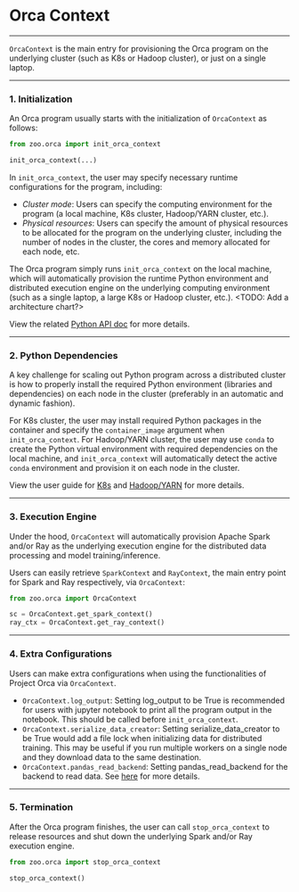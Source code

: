 # Orca Context

---

`OrcaContext` is the main entry for provisioning the Orca program on the underlying cluster (such as K8s or Hadoop cluster), or just on a single laptop.

---
### **1. Initialization**

An Orca program usually starts with the initialization of `OrcaContext` as follows:

```python
from zoo.orca import init_orca_context

init_orca_context(...)
```

In `init_orca_context`, the user may specify necessary runtime configurations for the program, including:

- *Cluster mode*: Users can specify the computing environment for the program (a local machine, K8s cluster, Hadoop/YARN cluster, etc.).
- *Physical resources*: Users can specify the amount of physical resources to be allocated for the program on the underlying cluster, including the number of nodes in the cluster, the cores and memory allocated for each node, etc.

The Orca program simply runs `init_orca_context` on the local machine, which will automatically provision the runtime Python environment and distributed execution engine on the underlying computing environment (such as a single laptop, a large K8s or Hadoop cluster, etc.). <TODO: Add a architecture chart?>

View the related [Python API doc]() for more details.

---
### **2. Python Dependencies**

A key challenge for scaling out Python program across a distributed cluster is how to properly install the required Python environment (libraries and dependencies) on each node in the cluster (preferably in an automatic and dynamic fashion). 

For K8s cluster, the user may install required Python packages in the container and specify the `container_image` argument when `init_orca_context`. For Hadoop/YARN cluster, the user may use `conda` to create the Python virtual environment with required dependencies on the local machine, and `init_orca_context` will automatically detect the active `conda` environment and provision it on each node in the cluster.

View the user guide for [K8s]() and [Hadoop/YARN]() for more details.

---
### **3. Execution Engine**

Under the hood, `OrcaContext` will automatically provision Apache Spark and/or Ray as the underlying execution engine for the distributed data processing and model training/inference.

Users can easily retrieve `SparkContext` and `RayContext`, the main entry point for Spark and Ray respectively, via `OrcaContext`:

```python
from zoo.orca import OrcaContext

sc = OrcaContext.get_spark_context()
ray_ctx = OrcaContext.get_ray_context()
```

---
### **4. Extra Configurations**

Users can make extra configurations when using the functionalities of Project Orca via `OrcaContext`.

* `OrcaContext.log_output`: Setting log_output to be True is recommended for users with jupyter notebook to print all the program output in the notebook. This should be called before `init_orca_context`.
* `OrcaContext.serialize_data_creator`: Setting serialize_data_creator to be True would add a file lock when initializing data for distributed training. This may be useful if you run multiple workers on a single node and they download data to the same destination. 
* `OrcaContext.pandas_read_backend`: Setting pandas_read_backend for the backend to read data. See [here](https://github.com/intel-analytics/analytics-zoo/blob/master/docs/readthedocs/Orca/Overview/data-parallel-processing.md#31-data-parallel-pandas) for more details.

---
### **5. Termination**

After the Orca program finishes, the user can call `stop_orca_context` to release resources and shut down the underlying Spark and/or Ray execution engine.

```python
from zoo.orca import stop_orca_context

stop_orca_context()
```

